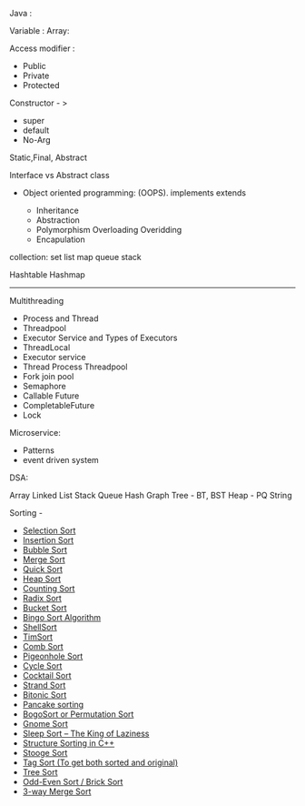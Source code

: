 Java :

Variable :
Array:

Access modifier :

- Public
- Private
- Protected

Constructor - >

- super
- default
- No-Arg

Static,Final, Abstract

Interface vs Abstract class

- Object oriented programming: (OOPS).  implements extends

  - Inheritance
  - Abstraction
  - Polymorphism  Overloading Overidding
  - Encapulation

collection: set list map queue stack

Hashtable Hashmap

---

Multithreading

- Process and Thread
- Threadpool
- Executor Service and Types of Executors
- ThreadLocal
- Executor service
- Thread Process Threadpool
- Fork join pool
- Semaphore
- Callable Future
- CompletableFuture
- Lock

Microservice:

- Patterns
- event driven system

DSA:

Array
Linked List
Stack
Queue
Hash
Graph
Tree - BT, BST
Heap - PQ
String

Sorting -

* [Selection Sort](https://www.geeksforgeeks.org/selection-sort/)
* [Insertion Sort](https://www.geeksforgeeks.org/insertion-sort/)
* [Bubble Sort](https://www.geeksforgeeks.org/bubble-sort/)
* [Merge Sort](https://www.geeksforgeeks.org/merge-sort/)
* [Quick Sort](https://www.geeksforgeeks.org/quick-sort/)
* [Heap Sort](https://www.geeksforgeeks.org/heap-sort/)
* [Counting Sort](https://www.geeksforgeeks.org/counting-sort/)
* [Radix Sort](https://www.geeksforgeeks.org/radix-sort/)
* [Bucket Sort](https://www.geeksforgeeks.org/bucket-sort-2/)
* [Bingo Sort Algorithm](https://www.geeksforgeeks.org/bingo-sort-algorithm/)
* [ShellSort](https://www.geeksforgeeks.org/shellsort/)
* [TimSort](https://www.geeksforgeeks.org/timsort/)
* [Comb Sort](https://www.geeksforgeeks.org/comb-sort/)
* [Pigeonhole Sort](https://www.geeksforgeeks.org/pigeonhole-sort/)
* [Cycle Sort](https://www.geeksforgeeks.org/cycle-sort/)
* [Cocktail Sort](https://www.geeksforgeeks.org/cocktail-sort/)
* [Strand Sort](https://www.geeksforgeeks.org/strand-sort/)
* [Bitonic Sort](https://www.geeksforgeeks.org/bitonic-sort/)
* [Pancake sorting](https://www.geeksforgeeks.org/pancake-sorting/)
* [BogoSort or Permutation Sort](https://www.geeksforgeeks.org/bogosort-permutation-sort/)
* [Gnome Sort](https://www.geeksforgeeks.org/gnome-sort-a-stupid-one/)
* [Sleep Sort – The King of Laziness](https://www.geeksforgeeks.org/sleep-sort-king-laziness-sorting-sleeping/)
* [Structure Sorting in C++](https://www.geeksforgeeks.org/structure-sorting-in-c/)
* [Stooge Sort](https://www.geeksforgeeks.org/stooge-sort/)
* [Tag Sort (To get both sorted and original)](https://www.geeksforgeeks.org/tag-sort/)
* [Tree Sort](https://www.geeksforgeeks.org/tree-sort/)
* [Odd-Even Sort / Brick Sort](https://www.geeksforgeeks.org/odd-even-sort-brick-sort/)
* [3-way Merge Sort](https://www.geeksforgeeks.org/3-way-merge-sort/)
